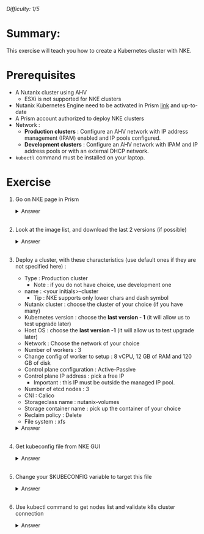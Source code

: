 *Difficulty: 1/5*

# Summary:

This exercise will teach you how to create a Kubernetes cluster with NKE.



# Prerequisites
* A Nutanix cluster using AHV
    * ESXi is not supported for NKE clusters
* Nutanix Kubernetes Engine need to be activated in Prism [link]([https://portal.nutanix.com/page/documents/details?targetId=Nutanix-Kubernetes-Engine-v2_8:top-install-t.html) and up-to-date
* A Prism account authorized to deploy NKE clusters
* Network :
    * **Production clusters** : Configure an AHV network with IP address management (IPAM) enabled and IP pools configured.
    * **Development clusters** : Configure an AHV network with IPAM and IP address pools or with an external DHCP network.
* `kubectl` command must be installed on your laptop. 



# Exercise
1. Go on NKE page in Prism
    <details>
    <summary>Answer</summary>
    
    1. Connect on Prism with you account
    1. In the main menu, select `Kubernetes Management`
        <br><img src="images/1.png" width="300px">

    </details><br>

1. Look at the image list, and download the last 2 versions (if possible)
    <details>
    <summary>Answer</summary>
    
    1. In the left menu, select `OS images`
    1. In the main window, you should see a list of image available
    1. Use the `download` button of images you want to download
    1. Wait for end of image(s) download 

    </details><br>
    
1. Deploy a cluster, with these characteristics (use default ones if they are not specified here) :
    * Type : Production cluster
        * Note : if you do not have choice, use development one
    * name : \<your initials\>-cluster
        * Tip : NKE supports only lower chars and dash symbol
    * Nutanix cluster : choose the cluster of your choice (if you have many)
    * Kubernetes version : choose the **last version - 1** (it will allow us to test upgrade later)
    * Host OS : choose the **last version -1** (it will allow us to test upgrade later)
    * Network : Choose the network of your choice
    * Number of workers : 3
    * Change config of worker to setup : 8 vCPU, 12 GB of RAM and 120 GB of disk
    * Control plane configuration : Active-Passive
    * Control plane IP address : pick a free IP
        * Important : this IP must be outside the managed IP pool.
    * Number of etcd nodes : 3
    * CNI : Calico
    * Storageclass name : nutanix-volumes
    * Storage container name : pick up the container of your choice
    * Reclaim policy : Delete
    * File system : xfs

    <details>
    <summary>Answer</summary>
    
    1. In left Menu, click on `clusters`
    1. In the main window, click on `Create Kubernetes Workload`
    1. Select your cluster type (Probably `Production`)
    1. Click on `Next`
    1. Fill the form with the good inputs
        <br><img src="images/2.png" width="400px">
    1. Click on `Next` blue button
    1. Fill the next form with the good inputs
        <br><img src="images/3.png" width="400px">
    1. Click on `Next` blue button
    1. Select the CNI
    1. You can let the default IP range
        <br><img src="images/4.png" width="400px">
    1. Click on next
    1. Enter information for your storage-class
        * NKE deploys automatically a storage class to simply consume Nutanix block storage. This SC will be setuped as default class.
    
        <br><img src="images/5.png" width="400px">
    1. Finish by clicking on `Create` blue button
    1. Wait for end of cluster creation
        <br><img src="images/5.png" width="400px">
    1. Congrats, you have deployed your 1st kubernetes cluster
    </details><br>

1. Get kubeconfig file from NKE GUI
    <details>
    <summary>Answer</summary>
    
    1. In NKE GUI, click on the name of your cluster
    1. Click on the `Download kubeconfig` button
        <br><img src="images/7.png" width="400px">
    1. Put the file where you want on your laptop 

    <br>Note : Your kubeconfig file is valid only 24h, for security reasons.
    </details><br>


1. Change your $KUBECONFIG variable to target this file
    <details>
    <summary>Answer</summary>
    
    1. Execute command `export KUBECONFIG=<path to the downloaded file>`
    </details><br>

1. Use kubectl command to get nodes list and validate k8s cluster connection
    <details>
    <summary>Answer</summary>
    You have 2 options :

    - As you have changed your `KUBECONFIG` environment variable value, you can launch command `kubectl get nodes`
    - You can also execute command `kubeconfig --kubeconfig <path to the downloaded file> get nodes`
    
    <br>You should have an output similar to this one :
    ```
    NAME                         STATUS   ROLES                  AGE   VERSION
    gl-gautier-b4d7aa-master-0   Ready    control-plane,master   22m   v1.24.10
    gl-gautier-b4d7aa-master-1   Ready    control-plane,master   21m   v1.24.10
    gl-gautier-b4d7aa-worker-0   Ready    node                   20m   v1.24.10
    gl-gautier-b4d7aa-worker-1   Ready    node                   19m   v1.24.10
    gl-gautier-b4d7aa-worker-2   Ready    node                   19m   v1.24.10 
    ```
    Note : etcd machines are not displayed, it is normal

    </details><br>


